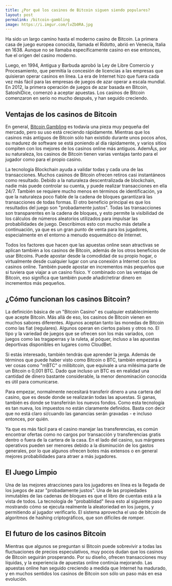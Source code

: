 ```yaml
---
title: ¿Por qué los casinos de Bitcoin siguen siendo populares?
layout: post
permalink: /bitcoin-gambling
image: https://i.imgur.com/lvZb0RA.jpg
---
```


Ha sido un largo camino hasta el moderno casino de Bitcoin. La primera casa de juego europea conocida, llamada el Ridotto, abrió en Venecia, Italia en 1638. Aunque no se llamaba específicamente casino en ese entonces, fue el origen del casino moderno. 

Luego, en 1994, Antigua y Barbuda aprobó la Ley de Libre Comercio y Procesamiento, que permitía la concesión de licencias a las empresas que quisieran operar casinos en línea. La era de Internet hizo que fuera cada vez más fácil para las empresas de juegos de azar operar a escala mundial. En 2012, la primera operación de juegos de azar basada en Bitcoin, SatoshiDice, comenzó a aceptar apuestas. Los casinos de Bitcoin comenzaron en serio no mucho después, y han seguido creciendo.

## Ventajas de los casinos de Bitcoin

En general, [Bitcoin Gambling](https://bitgamble.org) es todavía una pieza muy pequeña del mercado, pero su uso está creciendo rápidamente. Mientras que los casinos más antiguos de Bitcoin sólo han existido durante unos pocos años, su madurez de software se está poniendo al día rápidamente, y varios sitios compiten con los mejores de los casinos online más antiguos. AdemÃ¡s, por su naturaleza, los casinos de Bitcoin tienen varias ventajas tanto para el jugador como para el propio casino. 

La tecnología Blockchain ayuda a validar todas y cada una de las transacciones. Muchos casinos de Bitcoin ofrecen retiros casi instantáneos como resultado. Debido a la naturaleza descentralizada de blockchain, nadie más puede controlar su cuenta, y puede realizar transacciones en ella 24/7. También se requiere mucho menos en términos de identificación, ya que la naturaleza poco fiable de la cadena de bloques garantizará las transacciones de todas formas. El otro beneficio principal es que los resultados del juego son "probadamente justos". Todas las transacciones son transparentes en la cadena de bloques, y esto permite la visibilidad de los cálculos de números aleatorios utilizados para impulsar las probabilidades de juego. Describimos esto con mucho más detalle a continuación, ya que es un gran punto de venta para los jugadores, especialmente en el entorno a menudo esquemático de Internet.

Todos los factores que hacen que las apuestas online sean atractivas se aplican también a los casinos de Bitcoin, además de los otros beneficios de usar Bitcoins. Puede apostar desde la comodidad de su propio hogar, o virtualmente desde cualquier lugar con una conexión a Internet con los casinos online. También puede apostar en incrementos más pequeños que si tuviera que viajar a un casino físico. Y combinado con las ventajas de Bitcoin, eso significa que también puede añadir/retirar dinero en incrementos más pequeños.

## ¿Cómo funcionan los casinos Bitcoin?

La definición básica de un "Bitcoin Casino" es cualquier establecimiento que acepte Bitcoin. Más allá de eso, los casinos de Bitcoin vienen en muchos sabores diferentes. Algunos aceptan tanto las monedas de Bitcoin como las fiat (regulares). Algunos operan en ciertos países y otros no. El tipo y la variedad de juegos que se ofrecen son los más variados, con juegos como las tragaperras y la ruleta, al póquer, incluso a las apuestas deportivas disponibles en lugares como CloudBet.

Si estás interesado, también tendrás que aprender la jerga. Además de términos que puede haber visto como Bitcoin o BTC, también empezará a ver cosas como "mBTC" o milibitcoin, que equivale a una milésima parte de un Bitcoin o 0,001 BTC. Dado que incluso un BTC es en realidad una cantidad de dinero bastante considerable, la menor denominación conocida es útil para comunicarse. 

Para empezar, normalmente necesitará transferir dinero a una cartera del casino, que es desde donde se realizarán todas las apuestas. Si ganas, también es donde se transferirán los nuevos fondos. Como esta tecnología es tan nueva, los impuestos no están claramente definidos. Basta con decir que no está claro si/cuando las ganancias serán gravadas - e incluso entonces, por quién.

Ya que es más fácil para el casino manejar las transferencias, es común encontrar ofertas como no cargos por transacción y transferencias gratis dentro o fuera de la cartera de la casa.  En el lado del casino, sus márgenes operativos pueden ser menores debido a la disminución de los gastos generales, por lo que algunos ofrecen botes más extensos o en general mejores probabilidades para atraer a más jugadores. 

## El Juego Limpio

Una de las mejores atracciones para los jugadores en línea es la llegada de los juegos de azar "probadamente justos". Una de las propiedades inmutables de las cadenas de bloques es que el libro de cuentas está a la vista de todos. La tecnología de "probablidad" lleva esto al siguiente paso mostrando cómo se ejecuta realmente la aleatoriedad en los juegos, y permitiendo al jugador verificarlo. El sistema aprovecha el uso de bitcoin de algoritmos de hashing criptográficos, que son difíciles de romper. 

## El futuro de los casinos Bitcoin

Mientras que algunos se preguntan si Bitcoin puede sobrevivir a todas las fluctuaciones de precios especulativos, muy pocos dudan que los casinos de Bitcoin seguirán prosperando. Por su diseño, ofrecen transacciones muy líquidas, y la experiencia de apuestas online continúa mejorando. Las apuestas online han seguido creciendo a medida que Internet ha madurado, y en muchos sentidos los casinos de Bitcoin son sólo un paso más en esa evolución.
